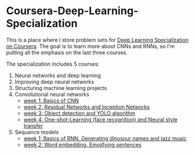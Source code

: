 # Coursera-Deep-Learning-Specialization

This is a place where I store problem sets for [Deep Learning Specialization on Coursera](https://www.coursera.org/specializations/deep-learning). The goal is to learn more about CNNs and RNNs, so I'm putting all the emphasis on the last three courses.

The specialization includes 5 courses:

1. Neural networks and deep learning
2. Improving deep neural networks
3. Structuring machine learning projects
4. Convolutional neural networks
   - [week 1: Basics of CNN](/Convolutional%20neural%20networks/week1/)
   - [week 2: Residual Networks and Inception Networks](/Convolutional%20neural%20networks/week2/)
   - [week 3: Object detection and YOLO algorithm](/Convolutional%20neural%20networks/week3/)
   - [week 4: One-shot-Learning (face recognition) and Neural style transfer](/Convolutional%20neural%20networks/week4/)
5. Sequance models
   - [week 1: Basics of RNN. Generating dinosour names and jazz music](/Sequence%20models/week1/)
   - [week 2: Word embedding. Emojifying sentences](/Sequence%20models/week2/)
